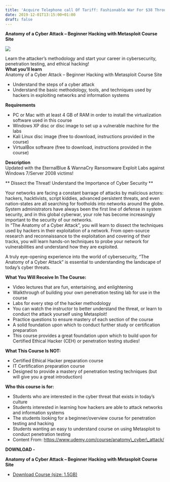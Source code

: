 ```yaml
---
title: 'Acquire Telephone call Of Tariff: Fashionable War For $38 Throughout Dark Fri 2019 (PS4, Xbox Leak)'
date: 2019-12-01T13:15:00+01:00
draft: false
---
```


**Anatomy of a Cyber Attack – Beginner Hacking with Metasploit Course Site**  

[![](https://1.bp.blogspot.com/-hIECWz92hm0/XeOvIGT9RKI/AAAAAAAABhw/nqc_qZSdTWUSlc566Tu_APytFpw2jVktACNcBGAsYHQ/s400/Anatomy-of-a-Cyber-Attack-Beginner-Hacking-with-Metasploit-Course-Site.jpg)](https://1.bp.blogspot.com/-hIECWz92hm0/XeOvIGT9RKI/AAAAAAAABhw/nqc_qZSdTWUSlc566Tu_APytFpw2jVktACNcBGAsYHQ/s1600/Anatomy-of-a-Cyber-Attack-Beginner-Hacking-with-Metasploit-Course-Site.jpg)

Learn the attacker’s methodology and start your career in cybersecurity, penetration testing, and ethical hacking!  
**What you’ll learn**  
Anatomy of a Cyber Attack – Beginner Hacking with Metasploit Course Site  
  

*   Understand the steps of a cyber attack
*   Understand the basic methodology, tools, and techniques used by hackers in exploiting networks and information systems

  
**Requirements**  
  

*   PC or Mac with at least 4 GB of RAM in order to install the virtualization software used in this course
*   Windows XP disc or disc image to set up a vulnerable machine for the labs
*   Kali Linux disc image (free to download, instructions provided in the course)
*   VirtualBox software (free to download, instructions provided in the course)

  
**Description**  
Updated with the EternalBlue & WannaCry Ransomware Exploit Labs against Windows 7/Server 2008 victims!  
  
\*\* Dissect the Threat! Understand the Importance of Cyber Security \*\*  
  
Your networks are facing a constant barrage of attacks by malicious actors: hackers, hacktivists, script kiddies, advanced persistent threats, and even nation-states are all searching for footholds into networks around the globe. System administrators have always been the first line of defense in system security, and in this global cyberwar, your role has become increasingly important to the security of our networks.  
In “The Anatomy of a Cyber Attack”, you will learn to dissect the techniques used by hackers in their exploitation of a network. From open-source research and reconnaissance to the exploitation and covering of their tracks, you will learn hands-on techniques to probe your network for vulnerabilities and understand how they are exploited.  
  
A truly eye-opening experience into the world of cybersecurity, “The Anatomy of a Cyber Attack” is essential to understanding the landscape of today’s cyber threats.  
  
**What You Will Receive In The Course:**  
  

*   Video lectures that are fun, entertaining, and enlightening
*   Walkthrough of building your own penetration testing lab for use in the course
*   Labs for every step of the hacker methodology
*   You can watch the instructor to better understand the threat, or learn to conduct the attack yourself using Metasploit!
*   Practice questions to ensure mastery of each section of the course
*   A solid foundation upon which to conduct further study or certification preparation
*   This course provides a great foundation upon which to build upon for Certified Ethical Hacker (CEH) or penetration testing studies!

  
**What This Course Is NOT:**  
  

*   Certified Ethical Hacker preparation course
*   IT Certification preparation course
*   Designed to provide a mastery of penetration testing techniques (but will give you a great introduction)

  
**Who this course is for:**  
  

*   Students who are interested in the cyber threat that exists in today’s culture
*   Students interested in learning how hackers are able to attack networks and information systems
*   The students looking for a beginner/overview course for penetration testing and hacking
*   Students wanting an easy to understand course on using Metasploit to conduct penetration testing
*   Content From: https://www.udemy.com/course/anatomy\_cyber\_attack/

**DOWNLOAD -**

**Anatomy of a Cyber Attack – Beginner Hacking with Metasploit Course Site**

*   [Download Course (size: 1.5GB)](https://zagred.com/iO4kUDb)